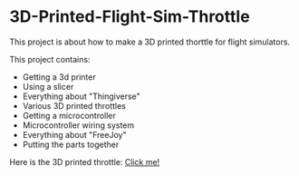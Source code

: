 # 3D-Printed-Flight-Sim-Throttle

This project is about how to make a 3D printed thorttle for flight simulators.

This project contains:
- Getting a 3d printer
- Using a slicer
- Everything about "Thingiverse"
- Various 3D printed throttles
- Getting a microcontroller
- Microcontroller wiring system
- Everything about "FreeJoy"
- Putting the parts together

Here is the 3D printed throttle:
[Click me!](https://www.thingiverse.com/thing:4935709)
